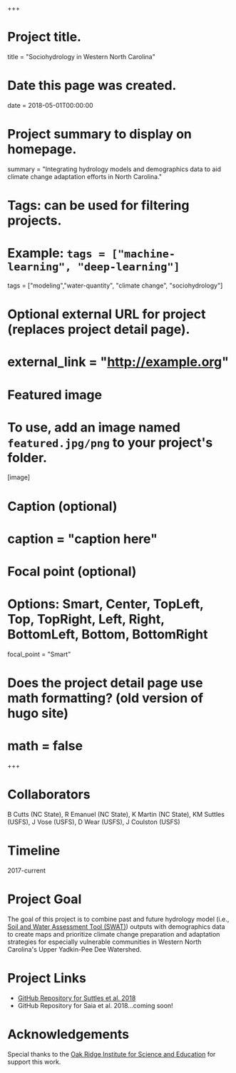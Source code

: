 +++
# Project title.
title = "Sociohydrology in Western North Carolina"

# Date this page was created.
date = 2018-05-01T00:00:00

# Project summary to display on homepage.
summary = "Integrating hydrology models and demographics data to aid climate change adaptation efforts in North Carolina."

# Tags: can be used for filtering projects.
# Example: `tags = ["machine-learning", "deep-learning"]`
tags = ["modeling","water-quantity", "climate change", "sociohydrology"]

# Optional external URL for project (replaces project detail page).
# external_link = "http://example.org"

# Featured image
# To use, add an image named `featured.jpg/png` to your project's folder.
[image]
# Caption (optional)
#  caption = "caption here"

# Focal point (optional)
# Options: Smart, Center, TopLeft, Top, TopRight, Left, Right, BottomLeft, Bottom, BottomRight
  focal_point = "Smart"

# Does the project detail page use math formatting? (old version of hugo site)
# math = false

+++

# Collaborators
B Cutts (NC State), R Emanuel (NC State), K Martin (NC State), KM Suttles (USFS), J Vose (USFS), D Wear (USFS), J Coulston (USFS)

# Timeline
2017-current

# Project Goal
The goal of this project is to combine past and future hydrology model (i.e., [Soil and Water Assessment Tool (SWAT)](https://swat.tamu.edu/)) outputs with demographics data to create maps and prioritize climate change preparation and adaptation strategies for especially vulnerable communities in Western North Carolina's Upper Yadkin-Pee Dee Watershed.

# Project Links
- [GitHub Repository for Suttles et al. 2018](https://github.com/sheilasaia/paper-yadkin-swat-study)
- GitHub Repository for Saia et al. 2018...coming soon!

# Acknowledgements
Special thanks to the [Oak Ridge Institute for Science and Education](https://orise.orau.gov/) for support this work.
